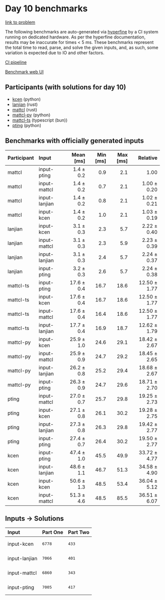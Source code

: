 # Day 10 benchmarks

[link to problem](https://adventofcode.com/2023/day/10)

The following benchmarks are auto-generated via
[hyperfine](https://github.com/sharkdp/hyperfine) by a CI system running on
dedicated hardware. As per the hyperfine documentation, results may be
inaccurate for times < 5 ms. These benchmarks represent the total time to read,
parse, and solve the given inputs, and, as such, some variation is expected due
to IO and other factors.

[CI pipeline](http://ci.papercode.net:8080/teams/main/pipelines/aoc2023)

[Benchmark web UI](https://aoc.ancalagon.black)


## Participants (with solutions for day 10)

- [kcen](https://github.com/kcen/aoc2023) (python)
- [lanjian](https://github.com/lanjian/aoc-2023) (rust)
- [mattcl](https://github.com/mattcl/aoc2023) (rust)
- [mattcl-py](https://github.com/mattcl/aoc2023-py) (python)
- [mattcl-ts](https://github.com/mattcl/aoc2023-js) (typescript (bun))
- [pting](https://github.com/pting/aoc2023) (python)


## Benchmarks with officially generated inputs

| Participant | Input | Mean [ms] | Min [ms] | Max [ms] | Relative |
|:---|:---|---:|---:|---:|---:|
| mattcl | input-pting | 1.4 ± 0.2 | 0.9 | 2.1 | 1.00 |
| mattcl | input-mattcl | 1.4 ± 0.2 | 0.7 | 2.1 | 1.00 ± 0.20 |
| mattcl | input-lanjian | 1.4 ± 0.2 | 0.8 | 2.1 | 1.02 ± 0.21 |
| mattcl | input-kcen | 1.4 ± 0.2 | 1.0 | 2.1 | 1.03 ± 0.19 |
| lanjian | input-kcen | 3.1 ± 0.3 | 2.3 | 5.7 | 2.22 ± 0.40 |
| lanjian | input-mattcl | 3.1 ± 0.3 | 2.3 | 5.9 | 2.23 ± 0.39 |
| lanjian | input-lanjian | 3.1 ± 0.3 | 2.4 | 5.7 | 2.24 ± 0.37 |
| lanjian | input-pting | 3.2 ± 0.3 | 2.6 | 5.7 | 2.24 ± 0.38 |
| mattcl-ts | input-pting | 17.6 ± 0.4 | 16.7 | 18.6 | 12.50 ± 1.77 |
| mattcl-ts | input-kcen | 17.6 ± 0.4 | 16.7 | 18.6 | 12.50 ± 1.77 |
| mattcl-ts | input-mattcl | 17.6 ± 0.4 | 16.4 | 18.6 | 12.50 ± 1.77 |
| mattcl-ts | input-lanjian | 17.7 ± 0.4 | 16.9 | 18.7 | 12.62 ± 1.79 |
| mattcl-py | input-kcen | 25.9 ± 1.0 | 24.6 | 29.1 | 18.42 ± 2.67 |
| mattcl-py | input-mattcl | 25.9 ± 0.9 | 24.7 | 29.2 | 18.45 ± 2.65 |
| mattcl-py | input-lanjian | 26.2 ± 0.8 | 25.2 | 29.4 | 18.68 ± 2.67 |
| mattcl-py | input-pting | 26.3 ± 0.9 | 24.7 | 29.6 | 18.71 ± 2.70 |
| pting | input-mattcl | 27.0 ± 0.7 | 25.7 | 29.8 | 19.25 ± 2.73 |
| pting | input-kcen | 27.1 ± 0.8 | 26.1 | 30.2 | 19.28 ± 2.75 |
| pting | input-lanjian | 27.3 ± 0.8 | 26.3 | 29.8 | 19.42 ± 2.77 |
| pting | input-pting | 27.4 ± 0.7 | 26.4 | 30.2 | 19.50 ± 2.77 |
| kcen | input-pting | 47.4 ± 1.0 | 45.5 | 49.9 | 33.72 ± 4.77 |
| kcen | input-lanjian | 48.6 ± 1.1 | 46.7 | 51.3 | 34.58 ± 4.90 |
| kcen | input-kcen | 50.6 ± 1.3 | 48.5 | 53.4 | 36.04 ± 5.12 |
| kcen | input-mattcl | 51.3 ± 4.6 | 48.5 | 85.5 | 36.51 ± 6.07 |


## Inputs -> Solutions

| Input | Part One | Part Two |
|:---|:---|:---|
|input-kcen|<pre>6778</pre>|<pre>433</pre>|
|input-lanjian|<pre>7066</pre>|<pre>401</pre>|
|input-mattcl|<pre>6860</pre>|<pre>343</pre>|
|input-pting|<pre>7005</pre>|<pre>417</pre>|